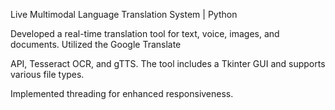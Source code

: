 Live Multimodal Language Translation System | Python

Developed a real-time translation tool for text, voice, images, and documents. Utilized the Google Translate

API, Tesseract OCR, and gTTS. The tool includes a Tkinter GUI and supports various file types.

Implemented threading for enhanced responsiveness.
